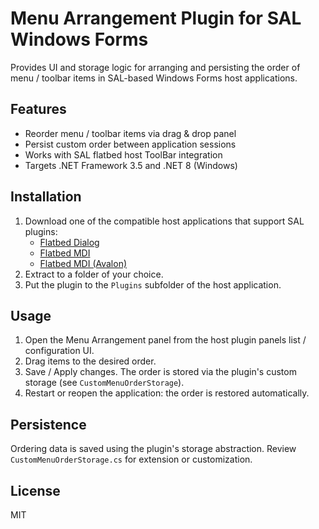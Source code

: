 # Menu Arrangement Plugin for SAL Windows Forms

Provides UI and storage logic for arranging and persisting the order of menu / toolbar items in SAL-based Windows Forms host applications.

## Features
- Reorder menu / toolbar items via drag & drop panel
- Persist custom order between application sessions
- Works with SAL flatbed host ToolBar integration
- Targets .NET Framework 3.5 and .NET 8 (Windows)

## Installation
1. Download one of the compatible host applications that support SAL plugins:
    - [Flatbed Dialog](https://dkorablin.github.io/Flatbed-Dialog/)
    - [Flatbed MDI](https://dkorablin.github.io/Flatbed-MDI/)
    - [Flatbed MDI (Avalon)](https://dkorablin.github.io/Flatbed-MDI-Avalon/)
2. Extract to a folder of your choice.
3. Put the plugin to the `Plugins` subfolder of the host application.

## Usage
1. Open the Menu Arrangement panel from the host plugin panels list / configuration UI.
2. Drag items to the desired order.
3. Save / Apply changes. The order is stored via the plugin's custom storage (see `CustomMenuOrderStorage`).
4. Restart or reopen the application: the order is restored automatically.

## Persistence
Ordering data is saved using the plugin's storage abstraction. Review `CustomMenuOrderStorage.cs` for extension or customization.

## License
MIT
